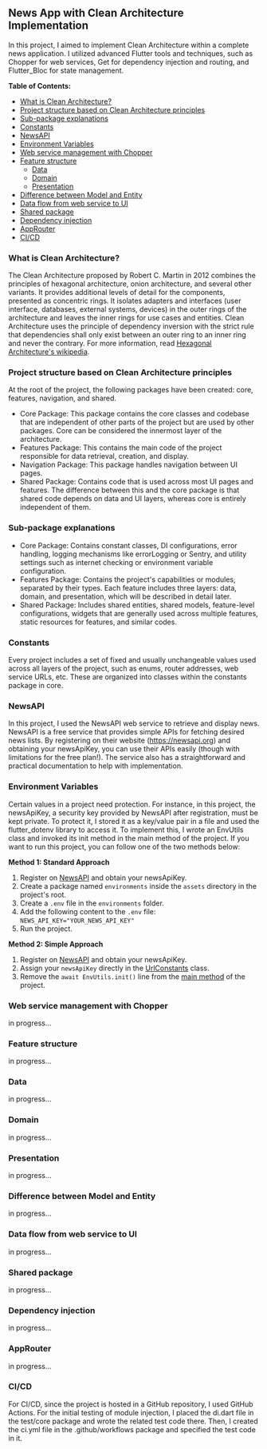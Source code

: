 ## News App with Clean Architecture Implementation

In this project, I aimed to implement Clean Architecture within a complete news application. I utilized advanced Flutter tools and techniques, such as Chopper for web services, Get for dependency injection and routing, and Flutter_Bloc for state management.

**Table of Contents:**
- [What is Clean Architecture?](#what-is-clean-architecture)
- [Project structure based on Clean Architecture principles](#project-structure-based-on-clean-architecture-principles)
- [Sub-package explanations](#sub-package-explanations)
- [Constants](#constants)
- [NewsAPI](#newsapi)
- [Environment Variables](#environment-variables)
- [Web service management with Chopper](#web-service-management-with-chopper)
- [Feature structure](#feature-structure)
    - [Data](#data)
    - [Domain](#domain)
    - [Presentation](#presentation)
- [Difference between Model and Entity](#difference-between-model-and-entity)
- [Data flow from web service to UI](#data-flow-from-web-service-to-ui)
- [Shared package](#shared-package)
- [Dependency injection](#dependency-injection)
- [AppRouter](#approuter)
- [CI/CD](#cicd)

### What is Clean Architecture?
The Clean Architecture proposed by Robert C. Martin in 2012 combines the principles of hexagonal architecture, onion architecture, and several other variants. It provides additional levels of detail for the components, presented as concentric rings. It isolates adapters and interfaces (user interface, databases, external systems, devices) in the outer rings of the architecture and leaves the inner rings for use cases and entities. Clean Architecture uses the principle of dependency inversion with the strict rule that dependencies shall only exist between an outer ring to an inner ring and never the contrary. For more information, read [Hexagonal Architecture's wikipedia](https://en.wikipedia.org/wiki/Hexagonal_architecture_(software)).

### Project structure based on Clean Architecture principles
At the root of the project, the following packages have been created: core, features, navigation, and shared.
- Core Package: This package contains the core classes and codebase that are independent of other parts of the project but are used by other packages. Core can be considered the innermost layer of the architecture.
- Features Package: This contains the main code of the project responsible for data retrieval, creation, and display.
- Navigation Package: This package handles navigation between UI pages.
- Shared Package: Contains code that is used across most UI pages and features. The difference between this and the core package is that shared code depends on data and UI layers, whereas core is entirely independent of them.

### Sub-package explanations
- Core Package: Contains constant classes, DI configurations, error handling, logging mechanisms like errorLogging or Sentry, and utility settings such as internet checking or environment variable configuration.
- Features Package: Contains the project's capabilities or modules, separated by their types. Each feature includes three layers: data, domain, and presentation, which will be described in detail later.
- Shared Package: Includes shared entities, shared models, feature-level configurations, widgets that are generally used across multiple features, static resources for features, and similar codes.

### Constants
Every project includes a set of fixed and usually unchangeable values used across all layers of the project, such as enums, router addresses, web service URLs, etc. These are organized into classes within the constants package in core.

### NewsAPI
In this project, I used the NewsAPI web service to retrieve and display news. NewsAPI is a free service that provides simple APIs for fetching desired news lists. By registering on their website (https://newsapi.org) and obtaining your newsApiKey, you can use their APIs easily (though with limitations for the free plan!). The service also has a straightforward and practical documentation to help with implementation.

### Environment Variables
Certain values in a project need protection. For instance, in this project, the newsApiKey, a security key provided by NewsAPI after registration, must be kept private. To protect it, I stored it as a key/value pair in a file and used the flutter_dotenv library to access it.
To implement this, I wrote an EnvUtils class and invoked its init method in the main method of the project. If you want to run this project, you can follow one of the two methods below:

**Method 1: Standard Approach**
1. Register on [NewsAPI](https://newsapi.org) and obtain your newsApiKey.
2. Create a package named ```environments``` inside the ```assets``` directory in the project's root.
3. Create a ```.env``` file in the ```environments``` folder.
4. Add the following content to the ```.env``` file:
```NEWS_API_KEY="YOUR_NEWS_API_KEY"```
5. Run the project.

**Method 2: Simple Approach**
1. Register on [NewsAPI](https://newsapi.org) and obtain your newsApiKey.
2. Assign your ```newsApiKey``` directly in the [UrlConstants](lib/core/constants/url_constants.dart) class.
3. Remove the ```await EnvUtils.init()``` line from the [main method](lib/main.dart) of the project.

### Web service management with Chopper
in progress...

### Feature structure
in progress...

### Data
in progress...

### Domain
in progress...

### Presentation
in progress...

### Difference between Model and Entity
in progress...

### Data flow from web service to UI
in progress...

### Shared package
in progress...

### Dependency injection
in progress...

### AppRouter
in progress...

### CI/CD
For CI/CD, since the project is hosted in a GitHub repository, I used GitHub Actions. For the initial testing of module injection, I placed the di.dart file in the test/core package and wrote the related test code there. Then, I created the ci.yml file in the .github/workflows package and specified the test code in it.
